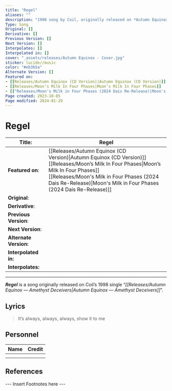 ```yaml
---
title: "Regel"
aliases: ""
description: "1998 song by Coil, originally released on *Autumn Equinox — Amethyst Deceivers*"
Type: Song
Original: []
Derivative: []
Previous Version: []
Next Version: []
Interpolates: []
Interpolated in: []
cover: "_assets/releases/Autumn Equinox - Cover.jpg"
sticker: lucide//music
color: "#eb3b5a"
Alternate Version: []
Featured on:
- [[Releases/Autumn Equinox (CD Version)|Autumn Equinox (CD Version)]]
- [[Releases/Moon’s Milk In Four Phases|Moon’s Milk In Four Phases]]
- [["Releases/Moon's Milk in Four Phases (2024 Dais Re-Release)|Moon's Milk in Four Phases (2024 Dais Re-Release)"]]
Page created: 2023-10-05
Page modified: 2024-01-29
---
```


# Regel

| __Title__: | Regel |
| ---- | ---- |
| __Featured on__: | [[Releases/Autumn Equinox (CD Version)\|Autumn Equinox (CD Version)]]<br>[[Releases/Moon’s Milk In Four Phases\|Moon’s Milk In Four Phases]]<br>[[Releases/Moon's Milk in Four Phases (2024 Dais Re-Release)\|Moon's Milk in Four Phases (2024 Dais Re-Release)]] |
| __Original__: |  |
| __Derivative__: |  |
| __Previous Version__: |  |
| __Next Version__: |  |
| __Alternate Version:__ |  |
| __Interpolated in:__ |  |
| __Interpolates:__ |  |

---

*__Regel__* is a song originally released on Coil’s 1998 single “*[[Releases/Autumn Equinox — Amethyst Deceivers|Autumn Equinox — Amethyst Deceivers]]*”.

## Lyrics

> It’s always, always, always, show it to me

## Personnel

|Name|Credit|
|---|---|
|||
|||

## References

--- Insert Footnotes here ---

